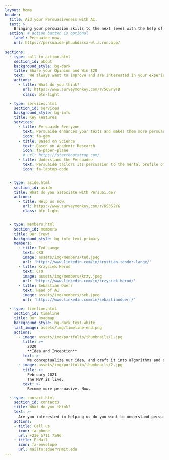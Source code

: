 ```yaml
---
layout: home
header:
  title: Aid your Persuasiveness with AI. 
  text: >
    Bringing your persuasion skills to the next level with the help of artificial intelligence.
  action: # action button is optional
    label: Persuaide now.
    url: https://persuaide-phuubdzssa-wl.a.run.app/

sections:
  - type: call-to-action.html
    section_id: about
    background_style: bg-dark
    title: Share your Opinion and Win $20
    text:  We always want to improve and are interested in your experience. Please help us at getting better by filling out the following
    actions:
      - title: What do you think?
        url: https://www.surveymonkey.com/r/56SY9TD
        class: btn-light

  - type: services.html
    section_id: services
    background_style: bg-info
    title: Key Features
    services:
      - title: Persuaide Everyone
        text: Persuaide enhances your texts and makes them more persuasive.
        icon: fa-gem 
      - title: Based on Science
        text: Based on Academic Research 
        icon: fa-paper-plane
        # url: https://startbootstrap.com/
      - title: Understand the Persuadee
        text: Persuaide tailors its persuasion to the mental profile of the persuadee.  
        icon: fa-laptop-code


  - type: aside.html
    section_id: aside
    title: What do you associate with Persuai.de?
    actions:
      - title: Help us now.
        url: https://www.surveymonkey.com/r/KS3S2YG
        class: btn-light


  - type: members.html
    section_id: members
    title: Our Crew!
    background_style: bg-info text-primary
    members:
      - title: Ted Lange
        text: CRO
        image: assets/img/members/ted.jpeg
        url: 'https://www.linkedin.com/in/krystian-teodor-lange/'
      - title: Krzysiek Herod
        text: CTO
        image: assets/img/members/krzy.jpeg
        url: 'https://www.linkedin.com/in/krzysiek-herod/'
      - title: Sebastian Duerr
        text: Head of AI
        image: assets/img/members/seb.jpeg
        url: 'https://www.linkedin.com/in/sebastianduerr/'

  - type: timeline.html
    section_id: timeline
    title: Our Roadmap
    background_style: bg-dark text-white
    last_image: assets/img/timeline-end.png
    actions:
      - image: assets/img/portfolio/thumbnails/1.jpg
        title: >+
          2020
          **Idea and Inception**
        text: >-
          We conceptualize our idea, and craft it into algorithms and academic research.
      - image: assets/img/portfolio/thumbnails/2.jpg
        title: >+
          February 2021
          The MVP is live.
        text: >-
          Become more persuasive. Now.

  - type: contact.html
    section_id: contacts
    title: What do you think?
    text: >-
      Are you interested in helping us do you want to understand persuasion better?
    actions:
    - title: Call us
      icon: fa-phone
      url: +230 5711 7596
    - title: E-Mail
      icon: fa-envelope
      url: mailto:sduerr@mit.edu
---
```

